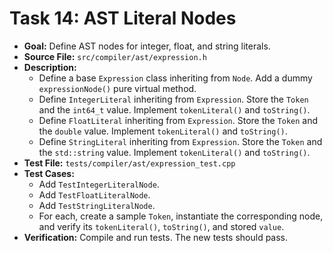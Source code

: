 # Task 14: AST Literal Nodes

*   **Goal:** Define AST nodes for integer, float, and string literals.
*   **Source File:** `src/compiler/ast/expression.h`
*   **Description:**
    *   Define a base `Expression` class inheriting from `Node`. Add a dummy `expressionNode()` pure virtual method.
    *   Define `IntegerLiteral` inheriting from `Expression`. Store the `Token` and the `int64_t` value. Implement `tokenLiteral()` and `toString()`.
    *   Define `FloatLiteral` inheriting from `Expression`. Store the `Token` and the `double` value. Implement `tokenLiteral()` and `toString()`.
    *   Define `StringLiteral` inheriting from `Expression`. Store the `Token` and the `std::string` value. Implement `tokenLiteral()` and `toString()`.
*   **Test File:** `tests/compiler/ast/expression_test.cpp`
*   **Test Cases:**
    *   Add `TestIntegerLiteralNode`.
    *   Add `TestFloatLiteralNode`.
    *   Add `TestStringLiteralNode`.
    *   For each, create a sample `Token`, instantiate the corresponding node, and verify its `tokenLiteral()`, `toString()`, and stored `value`.
*   **Verification:** Compile and run tests. The new tests should pass.
